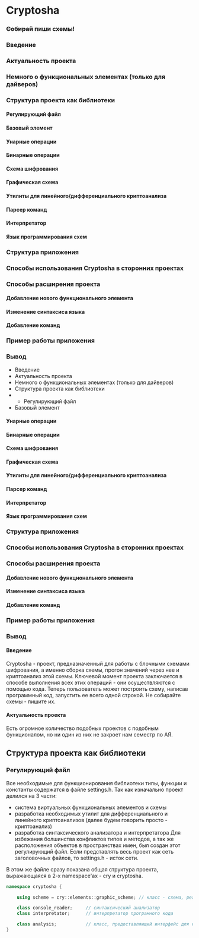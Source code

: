 # Cryptosha

### ~~Собирай~~ пиши схемы!



### Введение
### Актуальность проекта
### Немного о функциональных элементах (только для дайверов)
### Структура проекта как библиотеки
#### Регулирующий файл
#### Базовый элемент
#### Унарные операции
#### Бинарные операции
#### Схема шифрования
#### Графическая схема
#### Утилиты для линейного/дифференциального криптоанализа
#### Парсер команд
#### Интерпретатор
#### Язык программирования схем
### Структура приложения
### Способы использования Cryptosha в сторонних проектах
### Способы расширения проекта
#### Добавление нового функционального элемента
#### Изменение синтаксиса языка
#### Добавление команд
### Пример работы приложения 
### Вывод 

* Введение
* Актуальность проекта
* Немного о функциональных элементах (только для дайверов)
* Структура проекта как библиотеки
* * Регулирующий файл
* Базовый элемент
#### Унарные операции
#### Бинарные операции
#### Схема шифрования
#### Графическая схема
#### Утилиты для линейного/дифференциального криптоанализа
#### Парсер команд
#### Интерпретатор
#### Язык программирования схем
### Структура приложения
### Способы использования Cryptosha в сторонних проектах
### Способы расширения проекта
#### Добавление нового функционального элемента
#### Изменение синтаксиса языка
#### Добавление команд
### Пример работы приложения 
### Вывод 

#### Введение 
Cryptosha - проект, предназначенный для работы с блочными схемами шифрования, а именно сборка схемы, прогон значений через нее и криптоанализ этой схемы. 
Ключевой момент проекта заключается в способе выполнения всех этих операций - они осуществляются с помощью кода. Теперь пользователь может построить схему, 
написав программный код, запустить ее всего одной строкой. Не собирайте схемы - пишите их. 

#### Актуальность проекта 
Есть огромное количество подобных проектов с подобным функционалом, но ни один из них не закроет нам семестр по АЯ.

## Структура проекта как библиотеки
### Регулирующий файл

Все необходимые для функционирования библиотеки типы, функции и константы содержатся в файле settings.h. Так как изначально проект делился на 3 части:
- система виртуальных функциональных элементов и схемы
- разработка необходимых утилит для дифференциального и линейного криптоанализов (далее будем говорить просто - криптоанализ)
- разработка синтаксического анализатора и интерпретатора 
Для избежания болшинства конфликтов типов и методов, а так же расположения объектов в пространствах имен, был создан этот регулирующий файл. Если представлять весь проект как сеть заголовочных файлов, то settings.h - исток сети.

В этом же файле сразу показана общая структура проекта, выражающаяся в 2-х namespace'ах - cry и cryptosha.
```c++
namespace cryptosha {

	using scheme = cry::elements::graphic_scheme; // класс - схема, реализующая блочный шифр

	class console_reader;     // синтаксический анализатор
	class interpretator;      // интерпретатор програмного кода

	class analysis;           // класс, предоставляющий интерфейс для криптоанализа
}
```
